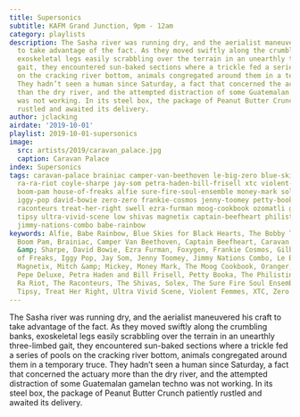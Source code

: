```yaml
---
title: Supersonics
subtitle: KAFM Grand Junction, 9pm - 12am
category: playlists
description: The Sasha river was running dry, and the aerialist maneuvered his craft
  to take advantage of the fact. As they moved swiftly along the crumbling banks,
  exoskeletal legs easily scrabbling over the terrain in an unearthly three-limbed
  gait, they encountered sun-baked sections where a trickle fed a series of pools
  on the cracking river bottom, animals congregated around them in a temporary truce.
  They hadn’t seen a human since Saturday, a fact that concerned the actuary more
  than the dry river, and the attempted distraction of some Guatemalan gamelan techno
  was not working. In its steel box, the package of Peanut Butter Crunch patiently
  rustled and awaited its delivery.
author: jclacking
airdate: '2019-10-01'
playlist: 2019-10-01-supersonics
image:
  src: artists/2019/caravan_palace.jpg
  caption: Caravan Palace
index: Supersonics
tags: caravan-palace brainiac camper-van-beethoven le-big-zero blue-skies-for-black-hearts
  ra-ra-riot coyle-sharpe jay-som petra-haden-bill-frisell xtc violent-femmes foxygen
  boom-pam house-of-freaks alfie sure-fire-soul-ensemble money-mark solex pepe-deluxe
  iggy-pop david-bowie zero-zero frankie-cosmos jenny-toomey petty-booka oranger bobby-tenderloin-universe
  raconteurs treat-her-right swell ezra-furman moog-cookbook ozomatli gilberto-gil
  tipsy ultra-vivid-scene low shivas magnetix captain-beefheart philistines-jr mitch-mickey
  jimmy-nations-combo babe-rainbow
keywords: Alfie, Babe Rainbow, Blue Skies for Black Hearts, The Bobby Tenderloin Universe,
  Boom Pam, Brainiac, Camper Van Beethoven, Captain Beefheart, Caravan Palace, Coyle
  &amp; Sharpe, David Bowie, Ezra Furman, Foxygen, Frankie Cosmos, Gilberto Gil, House
  of Freaks, Iggy Pop, Jay Som, Jenny Toomey, Jimmy Nations Combo, Le Big Zero, Low,
  Magnetix, Mitch &amp; Mickey, Money Mark, The Moog Cookbook, Oranger, Ozomatli,
  Pepe Deluxe, Petra Haden and Bill Frisell, Petty Booka, The Philistines Jr., Ra
  Ra Riot, The Raconteurs, The Shivas, Solex, The Sure Fire Soul Ensemble, Swell,
  Tipsy, Treat Her Right, Ultra Vivid Scene, Violent Femmes, XTC, Zero Zero
---
```

The Sasha river was running dry, and the aerialist maneuvered his craft to take advantage of the fact. As they moved swiftly along the crumbling banks, exoskeletal legs easily scrabbling over the terrain in an unearthly three-limbed gait, they encountered sun-baked sections where a trickle fed a series of pools on the cracking river bottom, animals congregated around them in a temporary truce. They hadn’t seen a human since Saturday, a fact that concerned the actuary more than the dry river, and the attempted distraction of some Guatemalan gamelan techno was not working. In its steel box, the package of Peanut Butter Crunch patiently rustled and awaited its delivery.
